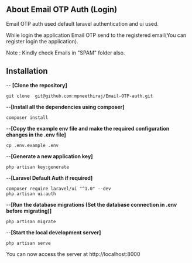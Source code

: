## About Email OTP Auth (Login)

Email OTP auth used default laravel authentication and ui used.

While login the application Email OTP send to the registered email(You can register login the application).

Note : Kindly check Emails in "SPAM" folder also.

## Installation
-- **[Clone the repository]**

 	git clone  git@github.com:mpneethiraj/Email-OTP-auth.git

--**[Install all the dependencies using composer]**

	composer install

--**[Copy the example env file and make the required configuration changes in the .env file]**

	cp .env.example .env

--**[Generate a new application key]**

	php artisan key:generate

--**[Laravel Default Auth if required]**

    composer require laravel/ui "^1.0" --dev
    php artisan ui:auth

--**[Run the database migrations (Set the database connection in .env before migrating)]**

	php artisan migrate

--**[Start the local development server]**

	php artisan serve
    
You can now access the server at http://localhost:8000

